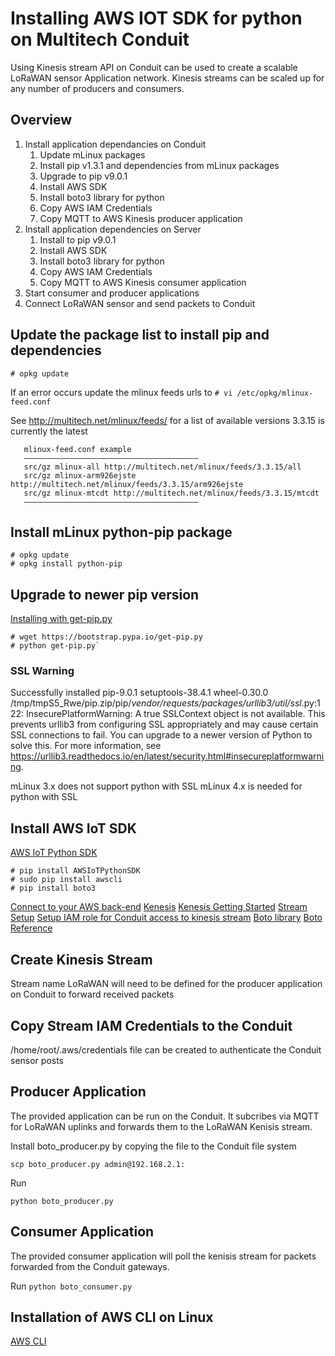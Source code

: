 # Installing AWS IOT SDK for python on Multitech Conduit

Using Kinesis stream API on Conduit can be used to create a scalable LoRaWAN sensor Application network.
Kinesis streams can be scaled up for any number of producers and consumers.

## Overview

1. Install application dependancies on Conduit
	1. Update mLinux packages
	2. Install pip v1.3.1 and dependencies from mLinux packages
	3. Upgrade to pip v9.0.1
	4. Install AWS SDK
	5. Install boto3 library for python
	6. Copy AWS IAM Credentials
	7. Copy MQTT to AWS Kinesis producer application
2. Install application dependencies on Server
	1. Install to pip v9.0.1
	2. Install AWS SDK
	3. Install boto3 library for python
	4. Copy AWS IAM Credentials
	5. Copy MQTT to AWS Kinesis consumer application
3. Start consumer and producer applications
4. Connect LoRaWAN sensor and send packets to Conduit


## Update the package list to install pip and dependencies
`# opkg update`

If an error occurs update the mlinux feeds urls to 
`# vi /etc/opkg/mlinux-feed.conf`

See http://multitech.net/mlinux/feeds/ for a list of available versions
3.3.15 is currently the latest

```
   mlinux-feed.conf example
   ———————————————————————————————————————
   src/gz mlinux-all http://multitech.net/mlinux/feeds/3.3.15/all
   src/gz mlinux-arm926ejste http://multitech.net/mlinux/feeds/3.3.15/arm926ejste
   src/gz mlinux-mtcdt http://multitech.net/mlinux/feeds/3.3.15/mtcdt
   ———————————————————————————————————————
```

## Install mLinux python-pip package
```
# opkg update
# opkg install python-pip
```


## Upgrade to newer pip version
[Installing with get-pip.py](https://pip.pypa.io/en/stable/installing/)

```
# wget https://bootstrap.pypa.io/get-pip.py
# python get-pip.py`
```

### SSL Warning
Successfully installed pip-9.0.1 setuptools-38.4.1 wheel-0.30.0
/tmp/tmpS5_Rwe/pip.zip/pip/_vendor/requests/packages/urllib3/util/ssl_.py:122: InsecurePlatformWarning: A true SSLContext object is not available. This prevents urllib3 from configuring SSL appropriately and may cause certain SSL connections to fail. You can upgrade to a newer version of Python to solve this. For more information, see https://urllib3.readthedocs.io/en/latest/security.html#insecureplatformwarning.

mLinux 3.x does not support python with SSL
mLinux 4.x is needed for python with SSL

## Install AWS IoT SDK
[AWS IoT Python SDK](https://github.com/aws/aws-iot-device-sdk-python)

```
# pip install AWSIoTPythonSDK
# sudo pip install awscli
# pip install boto3
```
[Connect to your AWS back-end](https://us-west-2.console.aws.amazon.com/console/home)
[Kenesis](https://us-west-2.console.aws.amazon.com/kinesis/home)
[Kenesis Getting Started](https://aws.amazon.com/kinesis/getting-started/)
[Stream Setup](https://docs.aws.amazon.com/streams/latest/dev/getting-started.html)
[Setup IAM role for Conduit access to kinesis stream](https://console.aws.amazon.com/iam/)
[Boto library](https://github.com/boto/boto)
[Boto Reference](http://boto3.readthedocs.io/en/latest/reference/services/iot.html)


## Create Kinesis Stream

Stream name LoRaWAN will need to be defined for the producer application on Conduit to forward received packets

## Copy Stream IAM Credentials to the Conduit

/home/root/.aws/credentials file can be created to authenticate the Conduit sensor posts

## Producer Application

The provided application can be run on the Conduit. It subcribes via MQTT for LoRaWAN uplinks and forwards them to the LoRaWAN Kenisis stream.

Install boto_producer.py by copying the file to the Conduit file system
```
scp boto_producer.py admin@192.168.2.1:
```


Run 
```
python boto_producer.py
```


## Consumer Application

The provided consumer application will poll the kenisis stream for packets forwarded from the Conduit gateways.

Run 
`python boto_consumer.py`



## Installation of AWS CLI on Linux

[AWS CLI](https://docs.aws.amazon.com/cli/latest/userguide/awscli-install-linux.html)

